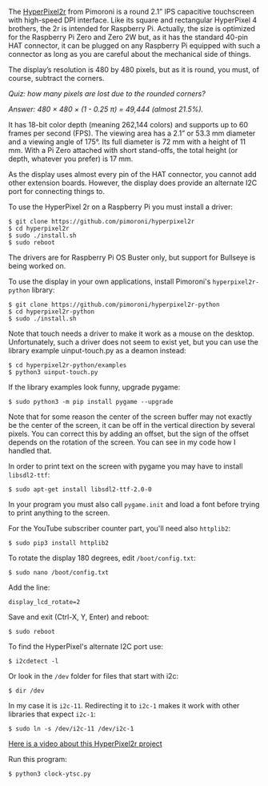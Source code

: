 The [HyperPixel2r](https://www.elektor.com/hyperpixel-2-1-round-hi-res-display-for-raspberry-pi) from Pimoroni is a round 2.1” IPS capacitive touchscreen with high-speed DPI interface. Like its square and rectangular HyperPixel 4 brothers, the 2r is intended for Raspberry Pi. Actually, the size is optimized for the Raspberry Pi Zero and Zero 2W but, as it has the standard 40-pin HAT connector, it can be plugged on any Raspberry Pi equipped with such a connector as long as you are careful about the mechanical side of things.

The display’s resolution is 480 by 480 pixels, but as it is round, you must, of course, subtract the corners.

*Quiz: how many pixels are lost due to the rounded corners?*

*Answer: 480 × 480 × (1 - 0.25 π) = 49,444 (almost 21.5%).*

It has 18-bit color depth (meaning 262,144 colors) and supports up to 60 frames per second (FPS). The viewing area has a 2.1” or 53.3 mm diameter and a viewing angle of 175°. Its full diameter is 72 mm with a height of 11 mm. With a Pi Zero attached with short stand-offs, the total height (or depth, whatever you prefer) is 17 mm.

As the display uses almost every pin of the HAT connector, you cannot add other extension boards. However, the display does provide an alternate I2C port for connecting things to.

To use the HyperPixel 2r on a Raspberry Pi you must install a driver: 

```
$ git clone https://github.com/pimoroni/hyperpixel2r
$ cd hyperpixel2r
$ sudo ./install.sh
$ sudo reboot
```

The drivers are for Raspberry Pi OS Buster only, but support for Bullseye is being worked on.

To use the display in your own applications, install Pimoroni's ```hyperpixel2r-python``` library:

```
$ git clone https://github.com/pimoroni/hyperpixel2r-python
$ cd hyperpixel2r-python
$ sudo ./install.sh
```

Note that touch needs a driver to make it work as a mouse on the desktop. Unfortunately, such a driver does not seem to exist yet, but you can use the library example uinput-touch.py as a deamon instead:

```
$ cd hyperpixel2r-python/examples
$ python3 uinput-touch.py
```

If the library examples look funny, upgrade pygame:

```
$ sudo python3 -m pip install pygame --upgrade
```

Note that for some reason the center of the screen buffer may not exactly be the center of the screen, it can be off in the vertical direction by several pixels. You can correct this by adding an offset, but the sign of the offset depends on the rotation of the screen. You can see in my code how I handled that. 

In order to print text on the screen with pygame you may have to install ```libsdl2-ttf```:

```
$ sudo apt-get install libsdl2-ttf-2.0-0
```

In your program you must also call ```pygame.init``` and load a font before trying to print anything to the screen.

For the YouTube subscriber counter part, you'll need also ```httplib2```:

```
$ sudo pip3 install httplib2
```

To rotate the display 180 degrees, edit ```/boot/config.txt```:

```
$ sudo nano /boot/config.txt
```

Add the line:

```
display_lcd_rotate=2
```

Save and exit (Ctrl-X, Y, Enter) and reboot:

```
$ sudo reboot
```

To find the HyperPixel's alternate I2C port use:

```
$ i2cdetect -l 
```

Or look in the ```/dev``` folder for files that start with i2c:

```
$ dir /dev 
```

In my case it is ```i2c-11```. Redirecting it to ```i2c-1``` makes it work with other libraries that expect ```i2c-1```:

```
$ sudo ln -s /dev/i2c-11 /dev/i2c-1
```

[Here is a video about this HyperPixel2r project](https://youtu.be/KEdkcJYxZQg)

Run this program:

```
$ python3 clock-ytsc.py
```

